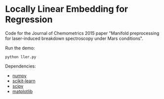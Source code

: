 Locally Linear Embedding for Regression
==================

Code for the Journal of Chemometrics 2015 paper "Manifold preprocessing for laser-induced breakdown spectroscopy under Mars conditions".

Run the demo:

    python ller.py

Dependencies:

 * [numpy](http://www.numpy.org/)
 * [scikit-learn](http://www.scikit-learn.org/)
 * [scipy](http://www.scipy.org/)
 * [matplotlib](http://matplotlib.org/)
